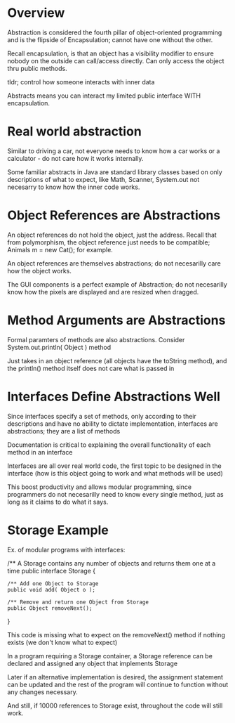 # Overview
Abstraction is considered the fourth pillar of object-oriented programming and is the flipside of Encapsulation; cannot have one without the other.

Recall encapsulation, is that an object has a visibility modifier to ensure nobody on the outside can call/access directly. Can only access the object thru public methods.

tldr; control how someone interacts with inner data

Abstracts means you can interact my limited public interface WITH encapsulation.

# Real world abstraction
Similar to driving a car, not everyone needs to know how a car works or a calculator - do not care how it works internally.

Some familiar abstracts in Java are standard library classes based on only descriptions of what to expect, like Math, Scanner, System.out not necesarry to know how the inner code works.

# Object References are Abstractions
An object references do not hold the object, just the address. Recall that from polymorphism, the object reference just needs to be compatible; Animals m = new Cat(); for example.

An object references are themselves abstractions; do not necesarilly care how the object works.

The GUI components is a perfect example of Abstraction; do not necesarilly know how the pixels are displayed and are resized when dragged.

# Method Arguments are Abstractions
Formal paramters of methods are also abstractions.
Consider System.out.println( Object ) method

Just takes in an object reference (all objects have the toString method), and the println() method itself does not care what is passed in

# Interfaces Define Abstractions Well
Since interfaces specify a set of methods, only according to their descriptions and have no ability to dictate implementation, interfaces are abstractions; they are a list of methods

Documentation is critical to explaining the overall functionality of each method in an interface

Interfaces are all over real world code, the first topic to be designed in the interface (how is this object going to work and what methods will be used)

This boost productivity and allows modular programming, since programmers do not necesarilly need to know every single method, just as long as it claims to do what it says.

# Storage Example
Ex. of modular programs with interfaces:

/** A Storage contains any number of objects and returns them one at a time
public interface Storage {

    /** Add one Object to Storage
    public void add( Object o );

    /** Remove and return one Object from Storage
    public Object removeNext();
}

This code is missing what to expect on the removeNext() method if nothing exists (we don't know what to expect)

In a program requiring a Storage container, a Storage reference can be declared and assigned any object that implements Storage

Later if an alternative implementation is desired, the assignment statement can be updated and the rest of the program will continue to function without any changes necessary.

And still, if 10000 references to Storage exist, throughout the code will still work.